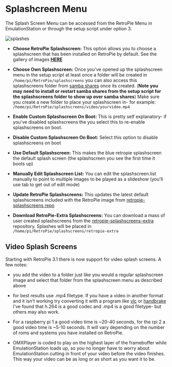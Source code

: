 # Splashcreen Menu

The Splash Screen Menu can be accessed from the RetroPie Menu in EmulationStation or through the setup script under option 3. 

![splashes](https://cloud.githubusercontent.com/assets/10035308/16179686/82420dcc-362a-11e6-963d-13d4471f813e.png)

- **Choose RetroPie Splashscreen:** This option allows you to choose a splashscreen that has been installed on RetroPie by default. See the gallery of images [**HERE**](https://github.com/RetroPie/retropie-splashscreens/wiki)

- **Choose Own Splashscreen:** Once you've opened up the splashscreen menu in the setup script at least once a folder will be created in `/home/pi/RetroPie/splashscreens` you can also access this splashscreens folder from [samba shares](https://github.com/RetroPie/RetroPie-Setup/wiki/First-Installation#samba-shares-needs-an-active-internet-connection) once its created. (**Note you may need to install or restart samba shares from the setup script for the splashscreens folder to show up over samba shares**) Make sure you create a new folder to place your splashscreen in- for example:  `/home/pi/RetroPie/splashscreens/video/yourvideo.mp4`

- **Enable Custom Splashscreen On Boot:** This is pretty self explanatory- if you've disabled splashscreens the you select this to re-enable splashscreens on boot.

- **Disable Custom Splashscreen On Boot:** Select this option to disable splashscreens on boot

- **Use Default Splashscreen:** This makes the blue retropie splashscreen the default splash screen (the splashscreen you see the first time it boots up)

- **Manually Edit Splashscreen List:** You can edit the splashscreen.list manually to point to multiple images to be played as a slideshow (you'll use tab to get out of edit mode)

- **Update RetroPie Splashscreens:** This updates the latest default splashscreens included with the RetroPie image from [retropie-splashscreens repo](https://github.com/RetroPie/retropie-splashscreens)

- **Download RetroPie-Extra Splashscreens:** You can download a mass of user created splashscreens from the [retropie-splashscreens-extra](https://github.com/HerbFargus/retropie-splashscreens-extra) repository. Splashes will be placed in `/home/pi/RetroPie/splashscreens/retropie-extra`

## Video Splash Screens

Starting with RetroPie 3.1 there is now support for video splash screens. A few notes:

- you add the video to a folder just like you would a regular splashscreen image and select that folder from the splashscreen menu as described above

- for best results use .mp4 filetype. If you have a video in another format and it isn't working try converting it with a program like [vlc](http://www.videolan.org/vlc/index.html) or [handbrake](https://handbrake.fr/) I've found that h.264 is a good codec and .mp4 is a good filetype- but others may also work.
 
- For a raspberry pi 1 a good video time is ~20-40 seconds, for the rpi 2 a good video time is ~5-10 seconds. It will vary depending on the number of roms and systems you have installed on RetroPie. 

- OMXPlayer is coded to play on the highest layer of the framebuffer while EmulationStation loads up, so you no longer have to worry about EmulationStation cutting in front of your video before the video finishes. This way your video can be as long or as short as you want it to be.
